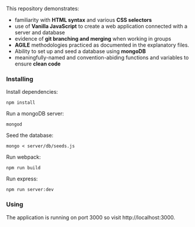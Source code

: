 This repository demonstrates:

* familiarity with **HTML syntax** and various **CSS selectors** 
* use of **Vanilla JavaScript** to create a web application connected with a server and database
* evidence of **git branching and merging** when working in groups
* **AGILE** methodologies practiced as documented in the explanatory files. 
* Ability to set up and seed a database using **mongoDB**
* meaningfully-named and convention-abiding functions and variables to ensure **clean code**


### Installing
 Install dependencies:
 ```
npm install
```
 Run a mongoDB server:
 ```
mongod
```
 Seed the database:
 ```
mongo < server/db/seeds.js
```
 Run webpack:
 ```
npm run build
```
 Run express:
 ```
npm run server:dev
```
 ### Using
 The application is running on port 3000 so visit http://localhost:3000.


